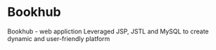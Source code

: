 # Bookhub
Bookhub - web appliction Leveraged JSP, JSTL and MySQL to create dynamic and user-friendly platform
